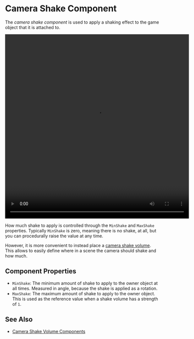 # Camera Shake Component

The *camera shake component* is used to apply a shaking effect to the game object that it is attached to.

<video src="../media/camera-shake.webm" width="600" height="600" autoplay loop></video>

How much shake to apply is controlled through the `MinShake` and `MaxShake` properties. Typically `MinShake` is zero, meaning there is no shake, at all, but you can procedurally raise the value at any time.

However, it is more convenient to instead place a [camera shake volume](camera-shake-volume-components.md). This allows to easily define where in a scene the camera should shake and how much.

## Component Properties

* `MinShake`: The minimum amount of shake to apply to the owner object at all times. Measured in angle, because the shake is applied as a rotation.
* `MaxShake`: The maximum amount of shake to apply to the owner object. This is used as the reference value when a shake volume has a strength of `1`.

## See Also

* [Camera Shake Volume Components](camera-shake-volume-components.md)
